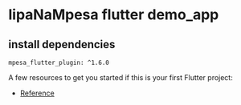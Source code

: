 # lipaNaMpesa flutter demo_app



## install dependencies
```
mpesa_flutter_plugin: ^1.6.0
```

A few resources to get you started if this is your first Flutter project:

- [Reference](https://medium.com/podiihq/integrating-mpesa-api-with-a-flutter-app-4428ea9fd83b)
